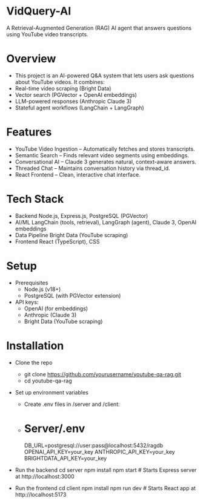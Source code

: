 # VidQuery-AI
A Retrieval-Augmented Generation (RAG) AI agent that answers questions using YouTube video transcripts.

# Overview
- This project is an AI-powered Q&A system that lets users ask questions about YouTube videos. It combines:
- Real-time video scraping (Bright Data)
- Vector search (PGVector + OpenAI embeddings)
- LLM-powered responses (Anthropic Claude 3)
- Stateful agent workflows (LangChain + LangGraph)

# Features
- YouTube Video Ingestion – Automatically fetches and stores transcripts.
- Semantic Search – Finds relevant video segments using embeddings.
- Conversational AI – Claude 3 generates natural, context-aware answers.
- Threaded Chat – Maintains conversation history via thread_id.
- React Frontend – Clean, interactive chat interface.

# Tech Stack
- Backend	Node.js, Express.js, PostgreSQL (PGVector)
- AI/ML	LangChain (tools, retrieval), LangGraph (agent), Claude 3, OpenAI embeddings
- Data Pipeline	Bright Data (YouTube scraping)
- Frontend	React (TypeScript), CSS

# Setup
- Prerequisites
  - Node.js (v18+)
  - PostgreSQL (with PGVector extension)
- API keys:
  - OpenAI (for embeddings)
  - Anthropic (Claude 3)
  - Bright Data (YouTube scraping)

# Installation
- Clone the repo
    - git clone https://github.com/yourusername/youtube-qa-rag.git
    - cd youtube-qa-rag
- Set up environment variables
    - Create .env files in /server and /client:
    - # Server/.env
        DB_URL=postgresql://user:pass@localhost:5432/ragdb
        OPENAI_API_KEY=your_key
        ANTHROPIC_API_KEY=your_key
        BRIGHTDATA_API_KEY=your_key
      
- Run the backend
    cd server
    npm install
    npm start  # Starts Express server at http://localhost:3000
- Run the frontend
    cd client
    npm install
    npm run dev  # Starts React app at http://localhost:5173
